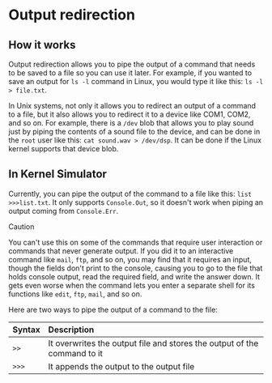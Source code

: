 # Output redirection

## How it works

Output redirection allows you to pipe the output of a command that needs to be saved to a file so you can use it later. For example, if you wanted to save an output for `ls -l` command in Linux, you would type it like this: `ls -l > file.txt`.

In Unix systems, not only it allows you to redirect an output of a command to a file, but it also allows you to redirect it to a device like COM1, COM2, and so on. For example, there is a `/dev` blob that allows you to play sound just by piping the contents of a sound file to the device, and can be done in the `root` user like this: `cat sound.wav > /dev/dsp`. It can be done if the Linux kernel supports that device blob.

## In Kernel Simulator

Currently, you can pipe the output of the command to a file like this: `list >>>list.txt`. It only supports `Console.Out`, so it doesn't work when piping an output coming from `Console.Err`.

> [!CAUTION]
> You can't use this on some of the commands that require user interaction or commands that never generate output. If you did it to an interactive command like `mail`, `ftp`, and so on, you may find that it requires an input, though the fields don't print to the console, causing you to go to the file that holds console output, read the required field, and write the answer down. It gets even worse when the command lets you enter a separate shell for its functions like `edit`, `ftp`, `mail`, and so on.

Here are two ways to pipe the output of a command to the file:

| Syntax | Description
|:-------|:------------
| `>>`   | It overwrites the output file and stores the output of the command to it
| `>>>`  | It appends the output to the output file
